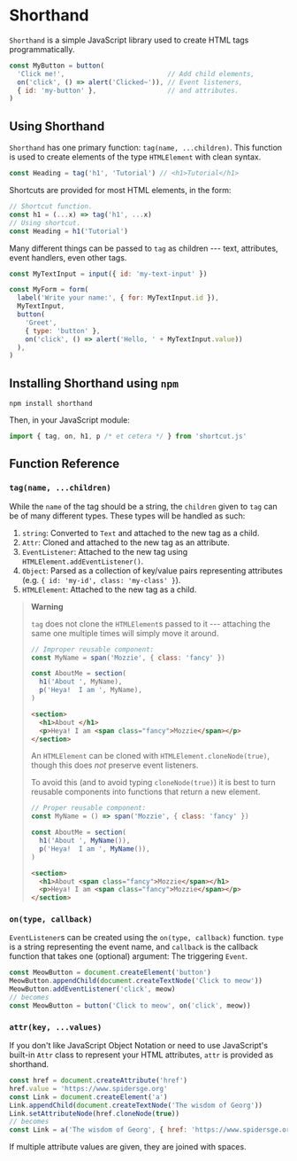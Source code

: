 # Shorthand

`Shorthand` is a simple JavaScript library used to create HTML tags
programmatically.

```js
const MyButton = button(
  'Click me!',                          // Add child elements,
  on('click', () => alert('Clicked~')), // Event listeners,
  { id: 'my-button' },                  // and attributes.
)
```

## Using Shorthand

`Shorthand` has one primary function: `tag(name, ...children)`.  This function
is used to create elements of the type `HTMLElement` with clean syntax.

```js
const Heading = tag('h1', 'Tutorial') // <h1>Tutorial</h1>
```

Shortcuts are provided for most HTML elements, in the form:

```js
// Shortcut function.
const h1 = (...x) => tag('h1', ...x)
// Using shortcut.
const Heading = h1('Tutorial')
```

Many different things can be passed to `tag` as children --- text, attributes,
event handlers, even other tags.

```js
const MyTextInput = input({ id: 'my-text-input' })

const MyForm = form(
  label('Write your name:', { for: MyTextInput.id }),
  MyTextInput,
  button(
    'Greet',
    { type: 'button' },
    on('click', () => alert('Hello, ' + MyTextInput.value))
  ),
)
```

## Installing Shorthand using `npm`

    npm install shorthand

Then, in your JavaScript module:

```js
import { tag, on, h1, p /* et cetera */ } from 'shortcut.js'
```

## Function Reference

### `tag(name, ...children)`

While the `name` of the tag should be a string, the `children` given to `tag`
can be of many different types.  These types will be handled as such:

1.  `string`: Converted to `Text` and attached to the new tag as a child.
2.  `Attr`: Cloned and attached to the new tag as an attribute.
2.  `EventListener`: Attached to the new tag using
    `HTMLElement.addEventListener()`.
3.  `Object`: Parsed as a collection of key/value pairs representing
    attributes (e.g. `{ id: 'my-id', class: 'my-class' }`).
4.  `HTMLElement`: Attached to the new tag as a child.

> **Warning**
>
> `tag` does not clone the `HTMLElement`s passed to it --- attaching the same
> one multiple times will simply move it around.
>
> ```js
> // Improper reusable component:
> const MyName = span('Mozzie', { class: 'fancy' })
>
> const AboutMe = section(
>   h1('About ', MyName),
>   p('Heya!  I am ', MyName),
> )
> ```
> ```html
> <section>
>   <h1>About </h1>
>   <p>Heya! I am <span class="fancy">Mozzie</span></p>
> </section>
> ```
>
> An `HTMLElement` can be
> cloned with `HTMLElement.cloneNode(true)`, though this does *not* preserve
> event listeners.
>
> To avoid this (and to avoid typing `cloneNode(true)`) it is best to turn
> reusable components into functions that return a new element.
> 
> ```js
> // Proper reusable component:
> const MyName = () => span('Mozzie', { class: 'fancy' })
>
> const AboutMe = section(
>   h1('About ', MyName()),
>   p('Heya!  I am ', MyName()),
> )
> ```
> ```html
> <section>
>   <h1>About <span class="fancy">Mozzie</span></h1>
>   <p>Heya! I am <span class="fancy">Mozzie</span></p>
> </section>
> ```

### `on(type, callback)`

`EventListener`s can be created using the `on(type, callback)` function.
`type` is a string representing the event name, and `callback` is the callback
function that takes one (optional) argument:  The triggering `Event`.

```js
const MeowButton = document.createElement('button')
MeowButton.appendChild(document.createTextNode('Click to meow'))
MeowButton.addEventListener('click', meow)
// becomes
const MeowButton = button('Click to meow', on('click', meow))
```

### `attr(key, ...values)`

If you don't like JavaScript Object Notation or need to use JavaScript's
built-in `Attr` class to represent your HTML attributes, `attr` is provided
as shorthand.

```js
const href = document.createAttribute('href')
href.value = 'https://www.spidersge.org'
const Link = document.createElement('a')
Link.appendChild(document.createTextNode('The wisdom of Georg'))
Link.setAttributeNode(href.cloneNode(true))
// becomes
const Link = a('The wisdom of Georg', { href: 'https://www.spidersge.org' })
```

If multiple attribute values are given, they are joined with spaces.
